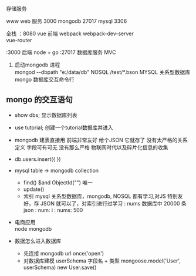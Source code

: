 存储服务

www  web  服务  3000
mongodb   27017
mysql   3306



全栈
：8080    vue    前端
webpack   webpack-dev-server  
vue-router

:3000 后端  node  +  go
:27017   数据库服务
MVC   

1.  启动mongodb    进程    
    mongod  --dbpath  "e:/data/db"
    NOSQL  /test/*.bson
    MYSQL  关系型数据库
    mongo  数据库交互命令行  


##  mongo 的交互语句
- show dbs; 显示数据库列表
- use tutorial;  创建一个tutorial数据库并进入
- mongodb 建表直接用
  前端非常友好
  给个JSON 它就存了  没有太严格的关系定义
  字段可有可无  没有那么严格
  物联网时代以及碎片化信息的收集
- db.users.insert({ })
- mysql table -> mongodb
  collection
  - find()
    $and 
    ObjectId("")  唯一
  - update()
  - 索引
  mysql  关系型数据库，mongodb, NOSQL 都有学习,对JS 特别友好，存 JSON 就可以了，对索引进行过学习
  : nums 数据库中 20000 条json 
  : num: i
  : nums: 500 

- 电商应用  
  node mongodb 

- 数据怎么进入数据库
  - 先连接
    mongodb url  once('open')
  - 对数据库建模
    userSchema  字段名 + 类型
    mongoose.model('User', userSchema)
    new User.save()
